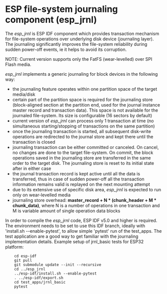 # ESP file-system journaling component (esp_jrnl)

The *esp_jrnl* is ESP IDF component which provides transaction mechanism for file-system operations over
underlying disk device (journaling layer). The journaling significantly improves the file-system reliability during
sudden power-off events, ie it helps to avoid its corruption.

NOTE: Current version supports only the FatFS (wear-levelled) over SPI Flash media.

*esp_jrnl* implements a generic journaling for block devices in the following way:
* the journaling feature operates within one partition space of the target media/disk
* certain part of the partition space is required for the journaling store (block-aligned section at the partition end, used for the journal
  instance master record and transaction data). This space is not available for the journaled file-system. Its size is configurable (16 sectors by default)
* current version of _esp_jrnl_ can process only 1 transaction at time (no simultaneous starting/stopping of transactions on the same partition)
* once the journaling transaction is started, all subsequent disk-write operations are redirected to the journal store and kept there until the transaction is closed
* journaling transaction can be either committed or canceled. On cancel, no changes are done to the target file-system. On commit, the block operations
  saved in the journaling store are transferred in the same order to the target disk. The journaling store is reset to its initial state after in either case
* the journal transaction record is kept active until all the data is transferred, thus in case of sudden power-off all the transaction information remains valid is replayed on the next mounting attempt
* due to its extensive use of specific disk area, *esp_jrnl* is expected to run only on wear-levelled media
* journaling store overhead: **master_record + N * (chunk_header + M * chunk_data)**, where N is a number of operations in one transaction and M is variable amount
  of single operation data blocks

In order to compile the _esp_jrnl_ code, ESP IDF v5.0 and higher is required. The environment needs to be set to use this IDF branch, ideally with 'install.sh --enable-pytest',
to allow simple 'pytest' run of the test_apps. The test application are a good way to get familiar with the journaling implementation details.
Example setup of jrnl_basic tests for ESP32 platform:

```
    cd esp-idf
    git pull
    git submodule update --init --recursive
    cd ../esp_jrnl
    ../esp-idf/install.sh --enable-pytest
    . ../esp-idf/export.sh
    cd test_apps/jrnl_basic
    pytest
```    
